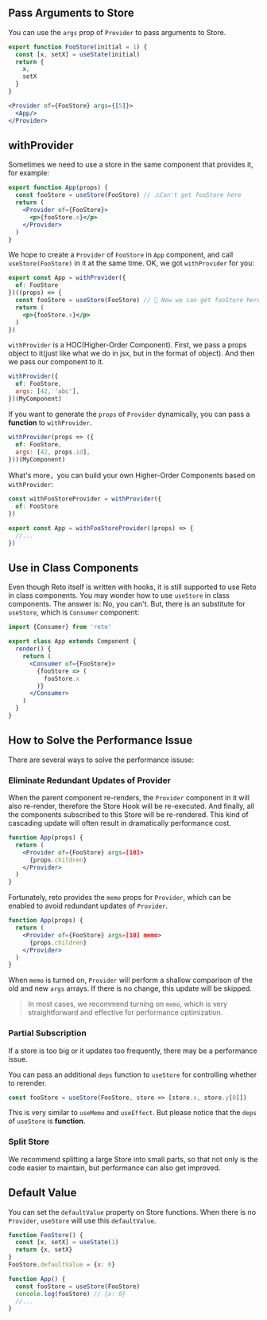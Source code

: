 ## Pass Arguments to Store

You can use the `args` prop of `Provider` to pass arguments to Store.

```jsx
export function FooStore(initial = 1) {
  const [x, setX] = useState(initial)
  return {
    x,
    setX
  }
}
```

```jsx
<Provider of={FooStore} args={[5]}>
  <App/>
</Provider>
```

## withProvider

Sometimes we need to use a store in the same component that provides it, for example:

```jsx
export function App(props) {
  const fooStore = useStore(FooStore) // ⚠️Can't get fooStore here
  return (
    <Provider of={FooStore}>
      <p>{fooStore.x}</p>
    </Provider>
  )
}
```

We hope to create a `Provider` of `FooStore` in `App` component, and call `useStore(FooStore)` in it at the same time. OK, we got `withProvider` for you:

```jsx
export const App = withProvider({
  of: FooStore
})((props) => {
  const fooStore = useStore(FooStore) // 🎉 Now we can get fooStore here
  return (
    <p>{fooStore.x}</p>
  )
})
```

`withProvider` is a HOC(Higher-Order Component). First, we pass a props object to it(just like what we do in jsx, but in the format of object). And then we pass our component to it.

```jsx
withProvider({
  of: FooStore,
  args: [42, 'abc'],
})(MyComponent)
```

If you want to generate the `props` of `Provider` dynamically, you can pass a **function** to `withProvider`.

```jsx
withProvider(props => ({
  of: FooStore,
  args: [42, props.id],
}))(MyComponent)
```


What's more，you can build your own Higher-Order Components based on `withProvider`:

```js
const withFooStoreProvider = withProvider({
  of: FooStore
})

export const App = withFooStoreProvider((props) => {
  //...
})
```

## Use in Class Components

Even though Reto itself is written with hooks, it is still supported to use Reto in class components. You may wonder how to use `useStore` in class components. The answer is: No, you can't. But, there is an substitute for `useStore`, which is `Consumer` component:

```jsx
import {Consumer} from 'reto'

export class App extends Component {
  render() {
    return (
      <Consumer of={FooStore}>
        {fooStore => (
          fooStore.x
        )}
      </Consumer>
    )
  }
}
```


## How to Solve the Performance Issue

There are several ways to solve the performance issuse:

### Eliminate Redundant Updates of Provider

When the parent component re-renders, the `Provider` component in it will also re-render, therefore the Store Hook will be re-executed. And finally, all the components subscribed to this Store will be re-rendered. This kind of cascading update will often result in dramatically performance cost.

```jsx
function App(props) {
  return (
    <Provider of={FooStore} args=[10]>
      {props.children}
    </Provider>
  )
}
```

Fortunately, reto provides the `memo` props for `Provider`, which can be enabled to avoid redundant updates of `Provider`.

```jsx
function App(props) {
  return (
    <Provider of={FooStore} args=[10] memo>
      {props.children}
    </Provider>
  )
}
```

When `memo` is turned on, `Provider` will perform a shallow comparison of the old and new `args` arrays. If there is no change, this update will be skipped.

> In most cases, we recommend turning on `memo`, which is very straightforward and effective for performance optimization.

### Partial Subscription

If a store is too big or it updates too frequently, there may be a performance issue.

You can pass an additional `deps` function to `useStore` for controlling whether to rerender.

```jsx
const fooStore = useStore(FooStore, store => [store.x, store.y[0]])
```

This is very similar to `useMemo` and `useEffect`. But please notice that the `deps` of `useStore` is **function**.

### Split Store

We recommend splitting a large Store into small parts, so that not only is the code easier to maintain, but performance can also get improved.

## Default Value

You can set the `defaultValue` property on Store functions. When there is no `Provider`, `useStore` will use this `defaultValue`.

```jsx
function FooStore() {
  const [x, setX] = useState(1)
  return {x, setX}
}
FooStore.defaultValue = {x: 0}

function App() {
  const fooStore = useStore(FooStore)
  console.log(fooStore) // {x: 0}
  //...
}
```
